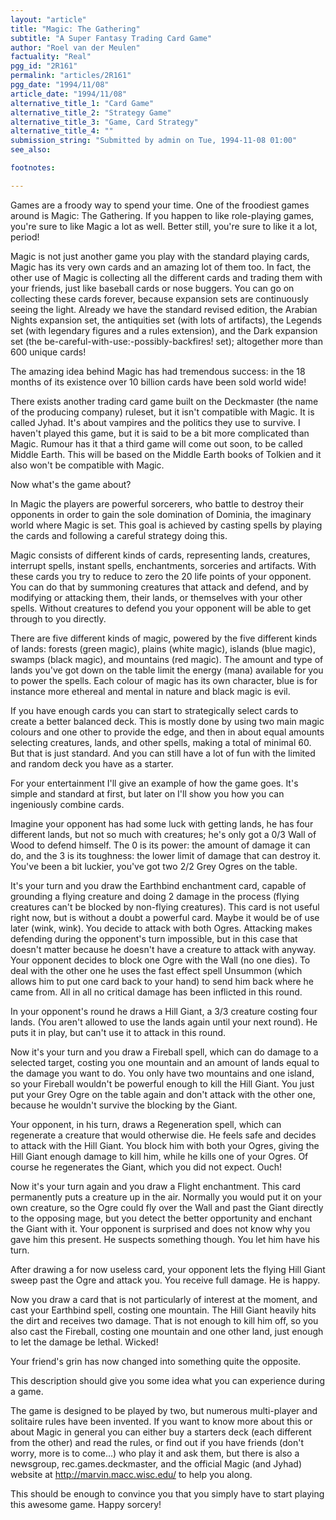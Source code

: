 ```yaml
---
layout: "article"
title: "Magic: The Gathering"
subtitle: "A Super Fantasy Trading Card Game"
author: "Roel van der Meulen"
factuality: "Real"
pgg_id: "2R161"
permalink: "articles/2R161"
pgg_date: "1994/11/08"
article_date: "1994/11/08"
alternative_title_1: "Card Game"
alternative_title_2: "Strategy Game"
alternative_title_3: "Game, Card Strategy"
alternative_title_4: ""
submission_string: "Submitted by admin on Tue, 1994-11-08 01:00"
see_also:

footnotes: 

---
```

<div>
<p>Games are a froody way to spend your time. One of the froodiest games around is Magic: The Gathering. If you happen to like role-playing games, you're sure to like Magic a lot as well. Better still, you're sure to like it a lot, period!</p>
<p>Magic is not just another game you play with the standard playing cards, Magic has its very own cards and an amazing lot of them too. In fact, the other use of Magic is collecting all the different cards and trading them with your friends, just like baseball cards or nose buggers. You can go on collecting these cards forever, because expansion sets are continuously seeing the light. Already we have the standard revised edition, the Arabian Nights expansion set, the antiquities set (with lots of artifacts), the Legends set (with legendary figures and a rules extension), and the Dark expansion set (the be-careful-with-use:-possibly-backfires! set); altogether more than 600 unique cards!</p>
<p>The amazing idea behind Magic has had tremendous success: in the 18 months of its existence over 10 billion cards have been sold world wide!</p>
<p>There exists another trading card game built on the Deckmaster (the name of the producing company) ruleset, but it isn't compatible with Magic. It is called Jyhad. It's about vampires and the politics they use to survive. I haven't played this game, but it is said to be a bit more complicated than Magic. Rumour has it that a third game will come out soon, to be called Middle Earth. This will be based on the Middle Earth books of Tolkien and it also won't be compatible with Magic.</p>
<p>Now what's the game about?</p>
<p>In Magic the players are powerful sorcerers, who battle to destroy their opponents in order to gain the sole domination of Dominia, the imaginary world where Magic is set. This goal is achieved by casting spells by playing the cards and following a careful strategy doing this.</p>
<p>Magic consists of different kinds of cards, representing lands, creatures, interrupt spells, instant spells, enchantments, sorceries and artifacts. With these cards you try to reduce to zero the 20 life points of your opponent. You can do that by summoning creatures that attack and defend, and by modifying or attacking them, their lands, or themselves with your other spells. Without creatures to defend you your opponent will be able to get through to you directly.</p>
<p>There are five different kinds of magic, powered by the five different kinds of lands: forests (green magic), plains (white magic), islands (blue magic), swamps (black magic), and mountains (red magic). The amount and type of lands you've got down on the table limit the energy (mana) available for you to power the spells. Each colour of magic has its own character, blue is for instance more ethereal and mental in nature and black magic is evil.</p>
<p>If you have enough cards you can start to strategically select cards to create a better balanced deck. This is mostly done by using two main magic colours and one other to provide the edge, and then in about equal amounts selecting creatures, lands, and other spells, making a total of minimal 60. But that is just standard. And you can still have a lot of fun with the limited and random deck you have as a starter.</p>
<p>For your entertainment I'll give an example of how the game goes. It's simple and standard at first, but later on I'll show you how you can ingeniously combine cards.</p>
<p>Imagine your opponent has had some luck with getting lands, he has four different lands, but not so much with creatures; he's only got a 0/3 Wall of Wood to defend himself. The 0 is its power: the amount of damage it can do, and the 3 is its toughness: the lower limit of damage that can destroy it. You've been a bit luckier, you've got two 2/2 Grey Ogres on the table.</p>
<p>It's your turn and you draw the Earthbind enchantment card, capable of grounding a flying creature and doing 2 damage in the process (flying creatures can't be blocked by non-flying creatures). This card is not useful right now, but is without a doubt a powerful card. Maybe it would be of use later (wink, wink). You decide to attack with both Ogres. Attacking makes defending during the opponent's turn impossible, but in this case that doesn't matter because he doesn't have a creature to attack with anyway. Your opponent decides to block one Ogre with the Wall (no one dies). To deal with the other one he uses the fast effect spell Unsummon (which allows him to put one card back to your hand) to send him back where he came from. All in all no critical damage has been inflicted in this round.</p>
<p>In your opponent's round he draws a Hill Giant, a 3/3 creature costing four lands. (You aren't allowed to use the lands again until your next round). He puts it in play, but can't use it to attack in this round.</p>
<p>Now it's your turn and you draw a Fireball spell, which can do damage to a selected target, costing you one mountain and an amount of lands equal to the damage you want to do. You only have two mountains and one island, so your Fireball wouldn't be powerful enough to kill the Hill Giant. You just put your Grey Ogre on the table again and don't attack with the other one, because he wouldn't survive the blocking by the Giant.</p>
<p>Your opponent, in his turn, draws a Regeneration spell, which can regenerate a creature that would otherwise die. He feels safe and decides to attack with the Hill Giant. You block him with both your Ogres, giving the Hill Giant enough damage to kill him, while he kills one of your Ogres. Of course he regenerates the Giant, which you did not expect. Ouch!</p>
<p>Now it's your turn again and you draw a Flight enchantment. This card permanently puts a creature up in the air. Normally you would put it on your own creature, so the Ogre could fly over the Wall and past the Giant directly to the opposing mage, but you detect the better opportunity and enchant the Giant with it. Your opponent is surprised and does not know why you gave him this present. He suspects something though. You let him have his turn.</p>
<p>After drawing a for now useless card, your opponent lets the flying Hill Giant sweep past the Ogre and attack you. You receive full damage. He is happy.</p>
<p>Now you draw a card that is not particularly of interest at the moment, and cast your Earthbind spell, costing one mountain. The Hill Giant heavily hits the dirt and receives two damage. That is not enough to kill him off, so you also cast the Fireball, costing one mountain and one other land, just enough to let the damage be lethal. Wicked!</p>
<p>Your friend's grin has now changed into something quite the opposite.</p>
<p>This description should give you some idea what you can experience during a game.</p>
<p>The game is designed to be played by two, but numerous multi-player and solitaire rules have been invented. If you want to know more about this or about Magic in general you can either buy a starters deck (each different from the other) and read the rules, or find out if you have friends (don't worry, more is to come...) who play it and ask them, but there is also a newsgroup, rec.games.deckmaster, and the official Magic (and Jyhad) website at <a href="https://web.archive.org/web/20130205234358/http://marvin.macc.wisc.edu/">http://marvin.macc.wisc.edu/</a> to help you along.</p>
<p>This should be enough to convince you that you simply have to start playing this awesome game. Happy sorcery! <!--Amazon_CLS_IM_END--></p>
</div>

